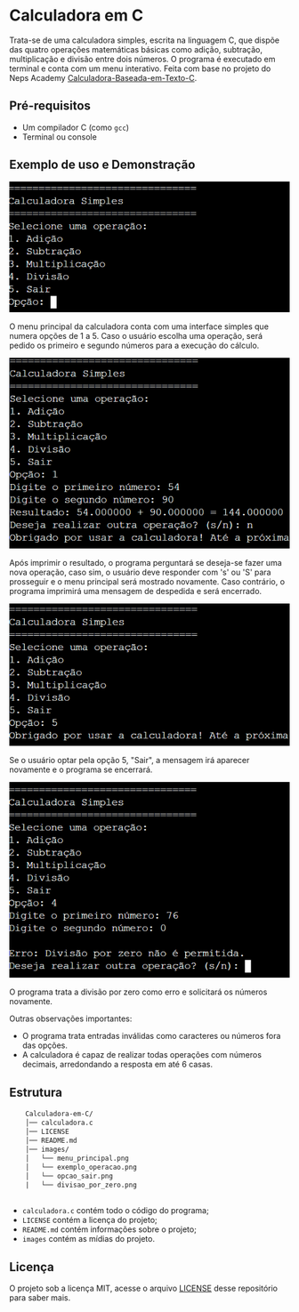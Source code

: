 # Calculadora em C

Trata-se de uma calculadora simples, escrita na linguagem C, que dispõe das quatro operações matemáticas básicas como adição, subtração, multiplicação e divisão entre dois números. O programa é executado em terminal e conta com um menu interativo. 
Feita com base no projeto do Neps Academy [Calculadora-Baseada-em-Texto-C](https://neps.academy/br/course/introducao-a-programacao/lesson/calculadora-baseada-em-texto-em-c).

## Pré-requisitos

- Um compilador C (como `gcc`)
- Terminal ou console

## Exemplo de uso e Demonstração
![menu_principal.png](https://github.com/sjecw/Calculadora-em-C/blob/main/images/menu_principal.png)

O menu principal da calculadora conta com uma interface simples que numera opções de 1 a 5. Caso o usuário escolha uma operação, será pedido os primeiro e segundo números para a execução do cálculo. 

![exemplo_operacao.png](https://github.com/sjecw/Calculadora-em-C/blob/main/images/exemplo_operacao.png)

Após imprimir o resultado, o programa perguntará se deseja-se fazer uma nova operação, caso sim, o usuário deve responder com 's' ou 'S' para prosseguir e o menu principal será mostrado novamente. Caso contrário, o programa imprimirá uma mensagem de despedida e será encerrado.

![opcao_sair.png](https://github.com/sjecw/Calculadora-em-C/blob/main/images/opcao_sair.png)

Se o usuário optar pela opção 5, "Sair", a mensagem irá aparecer novamente e o programa se encerrará.

![divisão_por_zero.png](https://github.com/sjecw/Calculadora-em-C/blob/main/images/divisao_por_zero.png)

O programa trata a divisão por zero como erro e solicitará os números novamente.


Outras observações importantes:
- O programa trata entradas inválidas como caracteres ou números fora das opções.
- A calculadora é capaz de realizar todas operações com números decimais, arredondando a resposta em até 6 casas.


## Estrutura

```
    Calculadora-em-C/  
    │── calculadora.c  
    │── LICENSE 
    │── README.md  
    │── images/  
    │   └── menu_principal.png
    │   └── exemplo_operacao.png
    │   └── opcao_sair.png
    |   └── divisao_por_zero.png
    
```

* `calculadora.c` contém todo o código do programa;
* `LICENSE` contém a licença do projeto;
* `README.md` contém informações sobre o projeto;
* `images` contém as mídias do projeto.

## Licença
O projeto sob a licença MIT, acesse o arquivo [LICENSE](https://github.com/sjecw/Calculadora-em-C/blob/main/LICENSE) desse repositório para saber mais.
